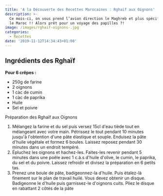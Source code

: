 ```yaml
---
title: 'A la Découverte des Recettes Marocaines : Rghaïf aux Oignons'
description: >-
  Ce mois-ci, on vous prend l’avion direction le Maghreb et plus spécifiquement
  le Maroc !! Alors prêt pour un voyage des papilles ?!
image: /images/rghaif-oignons-.jpg
categories:
  - Recettes
date: '2019-11-12T14:34:43+01:00'
---
```

## Ingrédients des Rghaïf

**Pour 6 crêpes :**

* 250g de farine
* 2 oignons
* 1 càc de cumin
* 1 càc de paprika
* Huile
* Sel et poivre

Préparation des Rghaïf aux Oignons

1. Mélangez la farine et du sel puis versez 15cl d'eau tiède tout en mélangeant avec votre main. Pétrissez le tout pendant 10 minutes jusqu'à l'obtention d'une pâte élastique et souple. Enduisez la pâte d'huile végétale et formez 6 boules. Laissez reposez pendant 30 minutes dans un endroit tempéré.
2. Épluchez les oignons et hachez-les. Faites-les revenir pendant 5 minutes dans une poêle avec 1 c.à.s d'huile d'olive, le cumin, le paprika, du sel et du poivre. Laissez refroidir et divisez la préparation en 6 petits tas.
3. Prenez une boule de pâte, badigeonnez-la d'huile. Puis étalez-là finement sur le plan de travail huilé. Vous devez obtenir un disque. Badigeonne le d'huile puis garnissez-le d'oignons cuits. Pliez le disque en rabattant 2 côtés de la pâte

